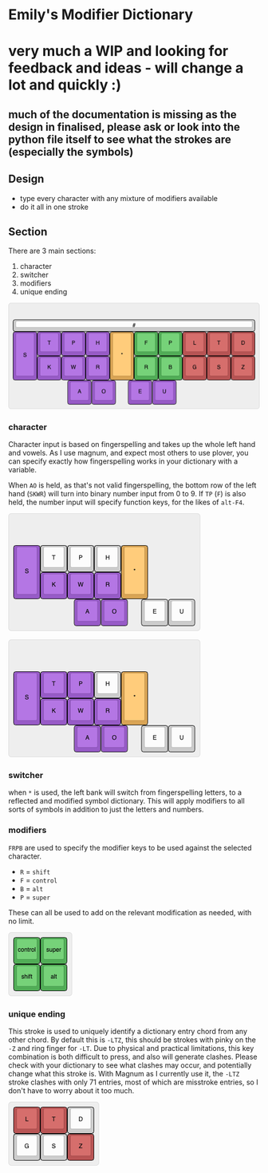 # Emily's Modifier Dictionary 

# very much a WIP and looking for feedback and ideas - will change a lot and quickly :) 
## much of the documentation is missing as the design in finalised, please ask or look into the python file itself to see what the strokes are (especially the symbols)

## Design

- type every character with any mixture of modifiers available
- do it all in one stroke

## Section

There are 3 main sections:
1. character
2. switcher
3. modifiers
4. unique ending 

![Coloured Layout Diagram](img/layout.png)

### character

Character input is based on fingerspelling and takes up the whole left hand and vowels.
As I use magnum, and expect most others to use plover, you can specify exactly how fingerspelling works in your dictionary with a variable. 

When `AO` is held, as that's not valid fingerspelling, the bottom row of the left hand (`SKWR`) will turn into binary number input from 0 to 9.
If `TP` (`F`) is also held, the number input will specify function keys, for the likes of `alt-F4`.

![Numbers Layout Diagram](img/numbers.png)

![Function Keys Layout Diagram](img/function.png)

### switcher

when `*` is used, the left bank will switch from fingerspelling letters, to a reflected and modified symbol dictionary. 
This will apply modifiers to all sorts of symbols in addition to just the letters and numbers. 

### modifiers 

`FRPB` are used to specify the modifier keys to be used against the selected character. 

- `R` = `shift`
- `F` = `control`
- `B` = `alt`
- `P` = `super`

These can all be used to add on the relevant modification as needed, with no limit.

![Modifier Keys Layout Diagram](img/mods.png)

### unique ending

This stroke is used to uniquely identify a dictionary entry chord from any other chord.
By default this is `-LTZ`, this should be strokes with pinky on the `-Z` and ring finger for `-LT`.
Due to physical and practical limitations, this key combination is both difficult to press, and also will generate clashes. 
Please check with your dictionary to see what clashes may occur, and potentially change what this stroke is.
With Magnum as I currently use it, the `-LTZ` stroke clashes with only 71 entries, most of which are misstroke entries, so I don't have to worry about it too much. 

![Ender Keys Layout Diagram](img/ender.png)
